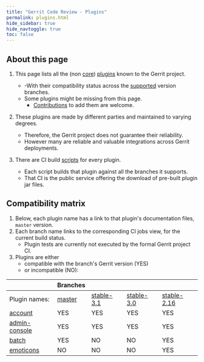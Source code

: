 ```yaml
---
title: "Gerrit Code Review - Plugins"
permalink: plugins.html
hide_sidebar: true
hide_navtoggle: true
toc: false
---
```


## About this page

1. This page lists all the (non [core]) [plugins] known to the Gerrit project.
   * -With their compatibility status across the [supported] version branches.
   * Some plugins might be missing from this page.
     * [Contributions] to add them are welcome.

2. These plugins are made by different parties and maintained to varying degrees.
   * Therefore, the Gerrit project does not guarantee their reliability.
   * However many are reliable and valuable integrations across Gerrit deployments.

3. There are CI build [scripts] for every plugin.
   * Each script builds that plugin against all the branches it supports.
   * That CI is the public service offering the download of pre-built plugin jar files.

## Compatibility matrix

1. Below, each plugin name has a link to that plugin's documentation files, `master` version.
2. Each branch name links to the corresponding CI jobs view, for the current build status.
   * Plugin tests are currently not executed by the formal Gerrit project CI.
3. Plugins are either
   * compatible with the branch's Gerrit version (YES)
   * or incompatible (NO):

|                 | Branches |              |              |               |
|-----------------|----------|--------------|--------------|---------------|
| Plugin names:   | [master] | [stable-3.1] | [stable-3.0] | [stable-2.16] |
| [account]       | YES      | YES          | YES          | YES           |
| [admin-console] | YES      | YES          | YES          | YES           |
| [batch]         | YES      | NO           | NO           | YES           |
| [emoticons]     | NO       | NO           | NO           | YES           |

[core]: https://gerrit-review.googlesource.com/Documentation/config-plugins.html#core-plugins
[plugins]: https://gerrit-review.googlesource.com/admin/repos/q/filter:plugins%252F
[supported]: https://www.gerritcodereview.com/support.html#supported-versions
[Contributions]: https://gerrit-review.googlesource.com/Documentation/index.html#_about_gerrit
[scripts]: https://gerrit.googlesource.com/gerrit-ci-scripts/+/refs/heads/master/jenkins/

[master]: https://gerrit-ci.gerritforge.com/view/Plugins-master/
[stable-3.1]: https://gerrit-ci.gerritforge.com/view/Plugins-stable-3.1/
[stable-3.0]: https://gerrit-ci.gerritforge.com/view/Plugins-stable-3.0/
[stable-2.16]: https://gerrit-ci.gerritforge.com/view/Plugins-stable-2.16/

[account]: https://gerrit.googlesource.com/plugins/account/+/refs/heads/master/src/main/resources/Documentation
[admin-console]: https://gerrit.googlesource.com/plugins/admin-console/+/refs/heads/master/src/main/resources/Documentation
[batch]: https://gerrit.googlesource.com/plugins/batch/+/refs/heads/master/src/main/resources/Documentation
[emoticons]: https://gerrit.googlesource.com/plugins/emoticons/+/refs/heads/master/src/main/resources/Documentation
